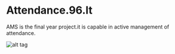 # Attendance.96.lt
AMS is the final year project.it is capable in active management of attendance.

![alt tag](http://attendance.96.lt/img/ams.png "Attendance.96.lt")
